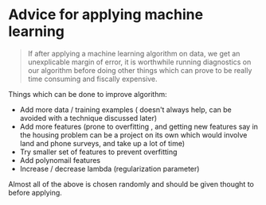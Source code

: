 # Advice for applying machine learning

> If after applying a machine learning algorithm on data, we get an unexplicable margin of error, it is worthwhile running diagnostics on our algorithm before doing other things which can prove to be really time consuming and fiscally expensive.

Things which can be done to improve algorithm:

- Add more data / training examples ( doesn't always help, can be avoided with a technique discussed later)
- Add more features (prone to overfitting , and getting new features say in the housing problem can be a project on its own which would involve land and phone surveys, and take up a lot of time)
- Try smaller set of features to prevent overfitting
- Add polynomail features
- Increase / decrease lambda (regularization parameter)

Almost all of the above is chosen randomly and should be given thought to before applying.

